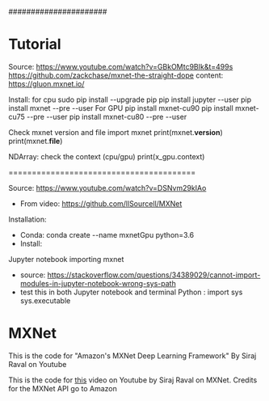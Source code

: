 ###################### 
# Tutorial

Source: 
	https://www.youtube.com/watch?v=GBkOMtc9BIk&t=499s
	https://github.com/zackchase/mxnet-the-straight-dope
	content: https://gluon.mxnet.io/

Install: for cpu
	sudo pip install --upgrade pip
	pip install jupyter --user
	pip install mxnet --pre --user
For GPU
	pip install mxnet-cu90
	pip install mxnet-cu75 --pre --user
	pip install mxnet-cu80 --pre --user


Check mxnet version and file
	import mxnet
	print(mxnet.__version__)
	print(mxnet.__file__)

NDArray: check the context (cpu/gpu)
	print(x_gpu.context)



========================================

Source: https://www.youtube.com/watch?v=DSNvm29kIAo
- From video: https://github.com/llSourcell/MXNet

Installation:
- Conda: conda create --name mxnetGpu python=3.6
- Install:

Jupyter notebook importing mxnet
- source: https://stackoverflow.com/questions/34389029/cannot-import-modules-in-jupyter-notebook-wrong-sys-path
- test this in both Jupyter notebook and terminal Python : 
	import sys
	sys.executable


# MXNet
This is the code for "Amazon's MXNet Deep Learning Framework" By Siraj Raval on Youtube


This is the code for [this](https://youtu.be/DSNvm29kIAo) video on Youtube by Siraj Raval on MXNet. Credits for the MXNet API go to Amazon 
